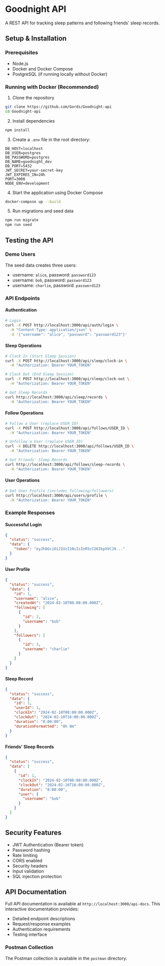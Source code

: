 # Goodnight API

A REST API for tracking sleep patterns and following friends' sleep records.

## Setup & Installation

### Prerequisites
- Node.js 
- Docker and Docker Compose
- PostgreSQL (if running locally without Docker)

### Running with Docker (Recommended)
1. Clone the repository
```bash
git clone https://github.com/Gords/Goodnight-api
cd Goodnight-api
```

2. Install dependencies
```bash
npm install
```

3. Create a `.env` file in the root directory:
```env
DB_HOST=localhost
DB_USER=postgres
DB_PASSWORD=postgres
DB_NAME=goodnight_dev
DB_PORT=5432
JWT_SECRET=your-secret-key
JWT_EXPIRES_IN=24h
PORT=3000
NODE_ENV=development
```

4. Start the application using Docker Compose
```bash
docker-compose up --build
```

5. Run migrations and seed data
```bash
npm run migrate
npm run seed
```

## Testing the API

### Demo Users
The seed data creates three users:
- username: `alice`, password: `password123`
- username: `bob`, password: `password123`
- username: `charlie`, password: `password123`

### API Endpoints

#### Authentication
```bash
# Login
curl -X POST http://localhost:3000/api/auth/login \
  -H "Content-Type: application/json" \
  -d '{"username": "alice", "password": "password123"}'
```

#### Sleep Operations
```bash
# Clock In (Start Sleep Session)
curl -X POST http://localhost:3000/api/sleep/clock-in \
  -H "Authorization: Bearer YOUR_TOKEN"

# Clock Out (End Sleep Session)
curl -X POST http://localhost:3000/api/sleep/clock-out \
  -H "Authorization: Bearer YOUR_TOKEN"

# Get Sleep Records
curl http://localhost:3000/api/sleep/records \
  -H "Authorization: Bearer YOUR_TOKEN"
```

#### Follow Operations
```bash
# Follow a User (replace USER_ID)
curl -X POST http://localhost:3000/api/follows/USER_ID \
  -H "Authorization: Bearer YOUR_TOKEN"

# Unfollow a User (replace USER_ID)
curl -X DELETE http://localhost:3000/api/follows/USER_ID \
  -H "Authorization: Bearer YOUR_TOKEN"

# Get Friends' Sleep Records
curl http://localhost:3000/api/follows/sleep-records \
  -H "Authorization: Bearer YOUR_TOKEN"
```

#### User Operations
```bash
# Get User Profile (includes following/followers)
curl http://localhost:3000/api/users/profile \
  -H "Authorization: Bearer YOUR_TOKEN"
```

### Example Responses

#### Successful Login
```json
{
  "status": "success",
  "data": {
    "token": "eyJhbGciOiJIUzI1NiIsInR5cCI6IkpXVCJ9..."
  }
}
```

#### User Profile
```json
{
  "status": "success",
  "data": {
    "id": 1,
    "username": "alice",
    "createdAt": "2024-02-10T08:00:00.000Z",
    "following": [
      {
        "id": 2,
        "username": "bob"
      }
    ],
    "followers": [
      {
        "id": 3,
        "username": "charlie"
      }
    ]
  }
}
```

#### Sleep Record
```json
{
  "status": "success",
  "data": {
    "id": 1,
    "userId": 1,
    "clockIn": "2024-02-10T08:00:00.000Z",
    "clockOut": "2024-02-10T16:00:00.000Z",
    "duration": "8:00:00",
    "durationFormatted": "8h 0m"
  }
}
```

#### Friends' Sleep Records
```json
{
  "status": "success",
  "data": [
    {
      "id": 1,
      "clockIn": "2024-02-10T08:00:00.000Z",
      "clockOut": "2024-02-10T16:00:00.000Z",
      "duration": "8:00:00",
      "user": {
        "username": "bob"
      }
    }
  ]
}
```

## Security Features

- JWT Authentication (Bearer token)
- Password hashing
- Rate limiting
- CORS enabled
- Security headers
- Input validation
- SQL injection protection

## API Documentation

Full API documentation is available at `http://localhost:3000/api-docs`. This interactive documentation provides:
- Detailed endpoint descriptions
- Request/response examples
- Authentication requirements
- Testing interface

### Postman Collection

The Postman collection is available in the `postman` directory.